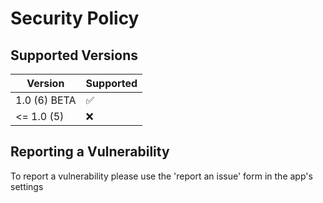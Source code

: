 # Security Policy

## Supported Versions

| Version      | Supported          |
| ------------ | ------------------ |
| 1.0 (6) BETA | :white_check_mark: |
| <= 1.0 (5)   | :x:                |

## Reporting a Vulnerability
To report a vulnerability please use the 'report an issue' form in the app's settings
